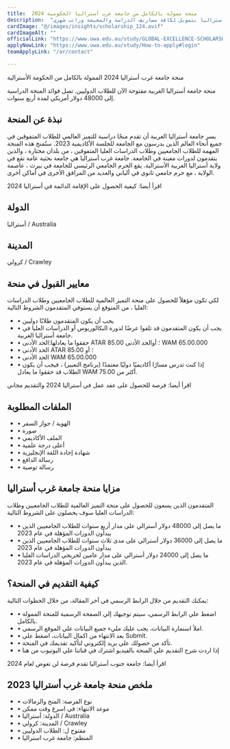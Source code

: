 ```yaml
---
title:  منحة ممولة بالكامل من جامعة غرب أستراليا الحكومية 2024 
description:  "منحة ممولة بالكامل مقدمة من جامعة غرب أستراليا بتمويل لكافة مصاريف الدراسة والمعيشة وراتب شهري." 
cardImage: "@/images/insights/scholarship_124.avif" 
cardImageAlt: "" 
officialLink: "https://www.uwa.edu.au/study/GLOBAL-EXCELLENCE-SCHOLARSHIP" 
applyNowLink: "https://www.uwa.edu.au/study/How-to-apply#login" 
teamApplyLink: "/ar/contact"

---
```


منحة جامعة غرب أستراليا 2024 الممولة بالكامل من الحكومة الأسترالية

منحة جامعة أستراليا الغربية مفتوحة الآن للطلاب الدوليين. تصل فوائد المنحة الدراسية إلى 48000 دولار أمريكي لمدة أربع سنوات.

## نبذة عن المنحة

يسر جامعة أستراليا الغربية أن تقدم منحًا دراسية للتميز العالمي للطلاب المتفوقين في جميع أنحاء العالم الذين يدرسون مع الجامعة للجلسة الأكاديمية 2023. ستُمنح هذه المنحة المهمة للطلاب الجامعيين وطلاب الدراسات العليا المتفوقين ، من بلدان مختارة ، والذين يتقدمون لدورات معينة في الجامعة. جامعة غرب أستراليا هي جامعة بحثية عامة تقع في ولاية أستراليا الغربية الأسترالية. يقع الحرم الجامعي الرئيسي للجامعة في بيرث ، عاصمة الولاية ، مع حرم جامعي ثانوي في ألباني والعديد من المرافق الأخرى في أماكن أخرى.

اقرأ أيضا: كيفية الحصول على الإقامة الدائمة في أستراليا 2024

## الدولة

أستراليا / Australia

## المدينة

كرولي / Crawley

## معايير القبول في منحة

لكي تكون مؤهلاً للحصول على منحة التميز العالمية للطلاب الجامعيين وطلاب الدراسات العليا ، من المتوقع أن يستوفي المتقدمون الشروط التالية:

- • يجب أن يكون المتقدمون طلابًا دوليين
- • يجب أن يكون المتقدمون قد تلقوا عرضًا لدورة البكالوريوس أو الدراسات العليا في جامعة أستراليا الغربية.
- • حققوا ما يعادلها:الحد الأدنى ATAR 85.00 ؛ أوالحد الأدنى WAM 65.00.000
- • الحد الأدنى ATAR 85.00 ؛ أو
- • الحد الأدنى WAM 65.00.000
- • إذا كنت تدرس مسارًا أكاديميًا دوليًا معتمدًا (برنامج التعبير) ، فيجب أن يكون الطلاب قد حققوا ما يعادل WAM أكثر من 75.00.


اقرأ أيضا: فرصة للحصول على عقد عمل في أستراليا 2024 والتقديم مجاني

## الملفات المطلوبة

- • الهوية / جواز السفر
- • صورة
- • الملف الأكاديمي
- • أعلى درجة علمية
- • شهادة إجادة اللغة الإنجليزية
- • رسالة الدافع
- • رسالة توصية

## مزايا منحة جامعة غرب أستراليا

المتقدمون الذين يسعون للحصول على منحة التميز العالمية للطلاب الجامعيين وطلاب الدراسات العليا سوف يحصلون على الشروط التالية:

- • ما يصل إلى 48000 دولار أسترالي على مدار أربع سنوات للطلاب الجامعيين الذين يبدأون الدورات المؤهلة في عام 2023
- • ما يصل إلى 36000 دولار أسترالي على مدى ثلاث سنوات للطلاب الجامعيين الذين يبدأون الدورات المؤهلة في عام 2023
- • ما يصل إلى 24000 دولار أسترالي على مدار عامين لخريجي الدراسات العليا الذين يبدأون الدورات المؤهلة في عام 2023.

## كيفية التقديم في المنحة؟

يمكنك التقديم من خلال الرابط الرسمي في آخر المقالة، من خلال الخطوات التالية:

- • اضغط علي الرابط الرسمي، سيتم توجيهك إلي الصفحة الرسمية للمنحة الممولة بالكامل.
- • املأ استمارة البيانات، يجب عليك مليء جميع البيانات علي الموقع الرسمي.
- • بعد الانتهاء من اكمال البيانات، اضغط علي Submit.
- • تأكد من حصولك علي بريد إلكتروني لتأكيد تقديمك في المنحة.
- • إذا اردت شرح التقديم علي المنحة بالفيديو اشترك في قناتنا علي اليوتيوب من هنا

اقرأ أيضا: جامعة جنوب أستراليا تقدم فرصة لن تعوض لعام 2024

## ملخص منحة جامعة غرب أستراليا 2023

- • نوع الفرصة: المنح والزمالات
- • موعد الانتهاء: في اسرع وقت ممكن
- • الدولة: أستراليا / Australia
- • المدينة: كرولي / Crawley
- • مفتوح ل: الطلاب الدوليين
- • المنظم: جامعة غرب استراليا

